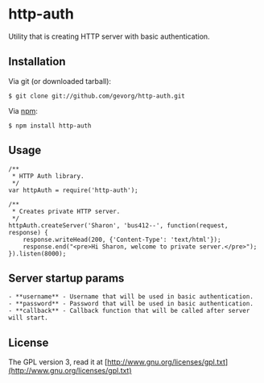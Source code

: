 # http-auth
Utility that is creating HTTP server with basic authentication.

## Installation

Via git (or downloaded tarball):

	$ git clone git://github.com/gevorg/http-auth.git

Via [npm](http://github.com/isaacs/npm):

	$ npm install http-auth

## Usage
	
	/**
	 * HTTP Auth library.
	 */
	var httpAuth = require('http-auth');
	
	/**
	 * Creates private HTTP server.
	 */
	httpAuth.createServer('Sharon', 'bus412--', function(request, response) {
		response.writeHead(200, {'Content-Type': 'text/html'});
		response.end("<pre>Hi Sharon, welcome to private server.</pre>");
	}).listen(8000);

Server startup params
--------------------

	- **username** - Username that will be used in basic authentication.
	- **password** - Password that will be used in basic authentication.
	- **callback** - Callback function that will be called after server will start.

## License

The GPL version 3, read it at [http://www.gnu.org/licenses/gpl.txt](http://www.gnu.org/licenses/gpl.txt)